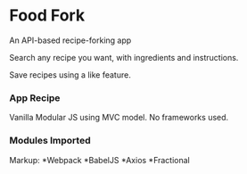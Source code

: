 # Food Fork
An API-based recipe-forking app

Search any recipe you want, with ingredients and instructions.

Save recipes using a like feature.


### App Recipe
Vanilla Modular JS using MVC model. No frameworks used.

### Modules Imported
Markup: *Webpack
*BabelJS
*Axios
*Fractional
